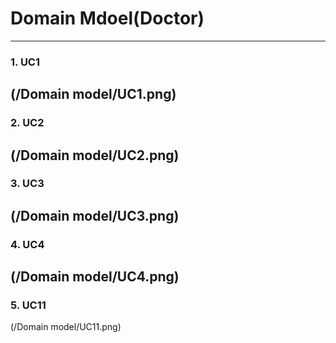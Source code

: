# Domain Mdoel(Doctor)
---
### 1. UC1
(/Domain model/UC1.png)
---
### 2. UC2
(/Domain model/UC2.png)
---
### 3. UC3
(/Domain model/UC3.png)
---
### 4. UC4
(/Domain model/UC4.png)
---
### 5. UC11
(/Domain model/UC11.png)

